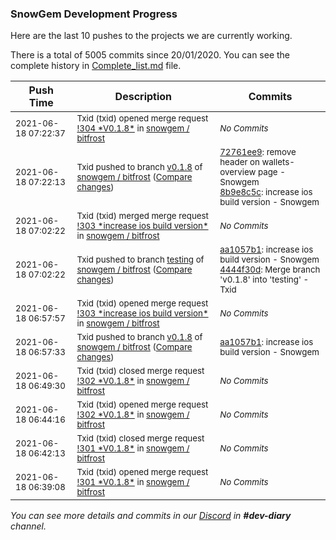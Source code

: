 
### SnowGem Development Progress

Here are the last 10 pushes to the projects we are currently working.

There is a total of 5005 commits since 20/01/2020. You can see the complete history in
 [Complete_list.md](Complete_list.md) file.

| Push Time | Description | Commits |
| --- | --- | --- |
| <sub>2021-06-18 07:22:37</sub> | <sub>Txid (txid) opened merge request [\!304 \*V0\.1\.8\*](https://gitlab.com/snowgem/bitfrost/-/merge_requests/304) in [snowgem / bitfrost](https://gitlab.com/snowgem/bitfrost)</sub> | <sub>_No Commits_</sub> |
| <sub>2021-06-18 07:22:13</sub> | <sub>Txid pushed to branch [v0\.1\.8](https://gitlab.com/snowgem/bitfrost/commits/v0.1.8) of [snowgem / bitfrost](https://gitlab.com/snowgem/bitfrost) ([Compare changes](https://gitlab.com/snowgem/bitfrost/compare/aa1057b1ff4cb690d0bd2b1d7c831133f2875f4e...8b9e8c5c07fe56c1f479cf97247170a0c3719111))</sub> | <sub>[72761ee9](https://gitlab.com/snowgem/bitfrost/-/commit/72761ee998a6ee0393868cb86a2dd172a6129814): remove header on wallets-overview page - Snowgem<br>[8b9e8c5c](https://gitlab.com/snowgem/bitfrost/-/commit/8b9e8c5c07fe56c1f479cf97247170a0c3719111): increase ios build version - Snowgem</sub> |
| <sub>2021-06-18 07:02:22</sub> | <sub>Txid (txid) merged merge request [\!303 \*increase ios build version\*](https://gitlab.com/snowgem/bitfrost/-/merge_requests/303) in [snowgem / bitfrost](https://gitlab.com/snowgem/bitfrost)</sub> | <sub>_No Commits_</sub> |
| <sub>2021-06-18 07:02:22</sub> | <sub>Txid pushed to branch [testing](https://gitlab.com/snowgem/bitfrost/commits/testing) of [snowgem / bitfrost](https://gitlab.com/snowgem/bitfrost) ([Compare changes](https://gitlab.com/snowgem/bitfrost/compare/363db57d90f46db0b49cce015088e97b169e51e5...4444f30d15d21ea612ce44b9aaa8cb75e869a70c))</sub> | <sub>[aa1057b1](https://gitlab.com/snowgem/bitfrost/-/commit/aa1057b1ff4cb690d0bd2b1d7c831133f2875f4e): increase ios build version - Snowgem<br>[4444f30d](https://gitlab.com/snowgem/bitfrost/-/commit/4444f30d15d21ea612ce44b9aaa8cb75e869a70c): Merge branch 'v0.1.8' into 'testing' - Txid</sub> |
| <sub>2021-06-18 06:57:57</sub> | <sub>Txid (txid) opened merge request [\!303 \*increase ios build version\*](https://gitlab.com/snowgem/bitfrost/-/merge_requests/303) in [snowgem / bitfrost](https://gitlab.com/snowgem/bitfrost)</sub> | <sub>_No Commits_</sub> |
| <sub>2021-06-18 06:57:33</sub> | <sub>Txid pushed to branch [v0\.1\.8](https://gitlab.com/snowgem/bitfrost/commits/v0.1.8) of [snowgem / bitfrost](https://gitlab.com/snowgem/bitfrost) ([Compare changes](https://gitlab.com/snowgem/bitfrost/compare/c60471f9a23f8da29c38bdaa457551cefc153686...aa1057b1ff4cb690d0bd2b1d7c831133f2875f4e))</sub> | <sub>[aa1057b1](https://gitlab.com/snowgem/bitfrost/-/commit/aa1057b1ff4cb690d0bd2b1d7c831133f2875f4e): increase ios build version - Snowgem</sub> |
| <sub>2021-06-18 06:49:30</sub> | <sub>Txid (txid) closed merge request [\!302 \*V0\.1\.8\*](https://gitlab.com/snowgem/bitfrost/-/merge_requests/302) in [snowgem / bitfrost](https://gitlab.com/snowgem/bitfrost)</sub> | <sub>_No Commits_</sub> |
| <sub>2021-06-18 06:44:16</sub> | <sub>Txid (txid) opened merge request [\!302 \*V0\.1\.8\*](https://gitlab.com/snowgem/bitfrost/-/merge_requests/302) in [snowgem / bitfrost](https://gitlab.com/snowgem/bitfrost)</sub> | <sub>_No Commits_</sub> |
| <sub>2021-06-18 06:42:13</sub> | <sub>Txid (txid) closed merge request [\!301 \*V0\.1\.8\*](https://gitlab.com/snowgem/bitfrost/-/merge_requests/301) in [snowgem / bitfrost](https://gitlab.com/snowgem/bitfrost)</sub> | <sub>_No Commits_</sub> |
| <sub>2021-06-18 06:39:08</sub> | <sub>Txid (txid) opened merge request [\!301 \*V0\.1\.8\*](https://gitlab.com/snowgem/bitfrost/-/merge_requests/301) in [snowgem / bitfrost](https://gitlab.com/snowgem/bitfrost)</sub> | <sub>_No Commits_</sub> |

_You can see more details and commits in our [Discord](https://discord.gg/zumGnbg) in **#dev-diary** channel._
